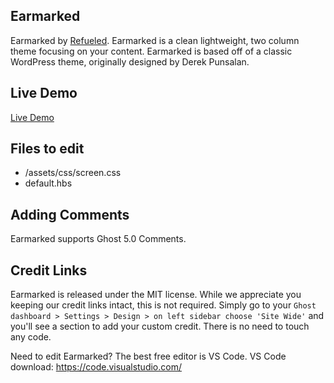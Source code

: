 ## Earmarked

Earmarked by [Refueled](http://refueled.net).
Earmarked is a clean lightweight, two column theme focusing on your content. Earmarked is based off of a classic WordPress theme, originally designed by Derek Punsalan.

## Live Demo
[Live Demo](https://earmarked.refueled.link)

## Files to edit

 * /assets/css/screen.css
 * default.hbs

## Adding Comments

Earmarked supports Ghost 5.0 Comments.

## Credit Links
Earmarked is released under the MIT license. While we appreciate you keeping our credit links intact, this is not required. Simply go to your ```Ghost dashboard > Settings > Design > on left sidebar choose 'Site Wide'``` and you'll see a section to add your custom credit. There is no need to touch any code.

Need to edit Earmarked? The best free editor is VS Code. VS Code download:
https://code.visualstudio.com/